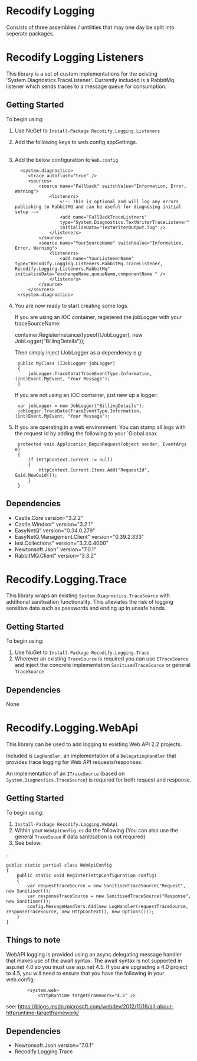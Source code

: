 Recodify Logging
=================

Consists of three assemblies / untilities that may one day be split into seperate packages.


Recodify Logging Listeners
===========================

This library is a set of custom implementations for the existing 'System.Diagnostics.TraceListener'.
Currently included is a RabbitMq listener which sends traces to a message queue for consumption.

Getting Started
---------------

To begin using:

1. Use NuGet to `Install-Package Recodify.Logging.Listeners`
2. Add the following keys to web.config appSettings.  
        <!--  This is a tag used to differentiate logs by environment -->
        <add key="RecodifyLogging:Environment" value="Local" />  
        <!--    This is the connection string to your rabbitMQ instance -->
        <add key="RabbitMqConnectionString" value="host=cascadelogs.cloudapp.net;virtualHost=/;username=publisher;password=snowwhite"/>
        <!--    This is used to specify which fields should be sanitised when using the sanistised tracesource -->
        <add key="RecodifyLogging:SantisedFields" value="password,x-password"/>
3. Add the below configuration to `Web.config`

	     <system.diagnostics>
		    <trace autoflush="true" />
	    	<sources>
			    <source name="Fallback" switchValue="Information, Error, Warning">
				    <listeners>
                        <!-- This is optional and will log any errors publishing to RabbitMQ and can be useful for diagnosing initial setup -->
                        <add name="FallBackTraceListners"
                        type="System.Diagnostics.TextWriterTraceListener"
                        initializeData="TextWriterOutput.log" />					
					</listeners>
				</source>					
				<source name="YourSourceName" switchValue="Information, Error, Warning">
					<listeners>
                        <add name="YourListenerName" type="Recodify.Logging.Listeners.RabbitMq.TraceListener, Recodify.Logging.Listeners.RabbitMq" initializeData="exchangeName,queueName,componentName " />
					</listeners>
				</source>
			</sources>
        </system.diagnostics>
	
    
4. You are now ready to start creating some logs.

   If you are using an IOC container, registered the jobLogger with your traceSourceName:

    container.RegisterInstance(typeof(IJobLogger), new JobLogger("BillingDetails"));
    
   Then simply inject IJobLogger as a dependency e.g:

        public MyClass (IJobLogger jobLogger)
        {
            jobLogger.TraceData(TraceEventType.Information, (int)Event.MyEvent, "Your Message");
        }

   If you are not using an IOC container, just new up a logger:

        var jobLogger = new JobLogger("BillingDetails");
        jobLogger.TraceData(TraceEventType.Information, (int)Event.MyEvent, "Your Message");
     
5. If you are operating in a web environment. You can stamp all logs with the request Id by adding the following to your `Global.asax

        protected void Application_BeginRequest(object sender, EventArgs e)
        {
            if (HttpContext.Current != null)
            {
                HttpContext.Current.Items.Add("RequestId", Guid.NewGuid());               
            }
        }


Dependencies
------------

- Castle.Core version="3.2.2"
- Castle.Windsor" version="3.2.1"  
- EasyNetQ" version="0.34.0.279"
- EasyNetQ.Management.Client" version="0.39.2.333"
- Iesi.Collections" version="3.2.0.4000"  
- Newtonsoft.Json" version="7.0.1"  
- RabbitMQ.Client" version="3.3.2"


Recodify.Logging.Trace
=========================

This library wraps an existing `System.Diagnostics.TraceSource` with additional sanitisation functionality.
This alleviates the risk of logging sensitive data such as passwords and ending up in unsafe hands.

Getting Started
---------------

To begin using:

1. Use NuGet to `Install-Package Recodify.Logging.Trace`
2. Wherever an existing `TraceSource` is required you can use `ITraceSource` and inject the concrete implementation `SanitisedTraceSource` or general `TraceSource`

Dependencies
------------

None


Recodify.Logging.WebApi
=========================

This library can be used to add logging to existing Web API 2.2 projects. 

Included is `LogHandler`, an implementation of a `DelegatingHandler` that provides trace logging for Web API requests/responses.

An implementation of an `ITraceSource` (based on `System.Diagnostics.TraceSource`) is required for both request and response.

Getting Started
---------------

To begin using:

1. `Install-Package Recodify.Logging.WebApi`
2. Within your `WebApiConfig.cs` do the following (You can also use the general `TraceSouce` if data sanitisation is not required)
3. See below:

.

    public static partial class WebApiConfig
    {
	    public static void Register(HttpConfiguration config)
		{
			var requestTraceSource = new SanitisedTraceSource("Request", new Sanitiser());
			var responseTraceSource = new SanitisedTraceSource("Response", new Sanitiser());
            config.MessageHandlers.Add(new LogHandler(requestTraceSource, responseTraceSource, new HttpContext(), new Options()));	
        }
    }
    
Things to note
---------------

WebAPI logging is provided using an async delegating message handler that makes use of the await syntax. The await syntax is not supported in asp.net 4.0 so you must use asp.net 4.5. If you are upgrading a 4.0 project to 4.5, you will need to ensure that 
you have the following in your web.config:

            <system.web>
                <httpRuntime targetFramework="4.5" />
                
see: https://blogs.msdn.microsoft.com/webdev/2012/11/19/all-about-httpruntime-targetframework/ 

Dependencies
------------

- Newtonsoft.Json version="7.0.1"
- Recodify.Logging.Trace
